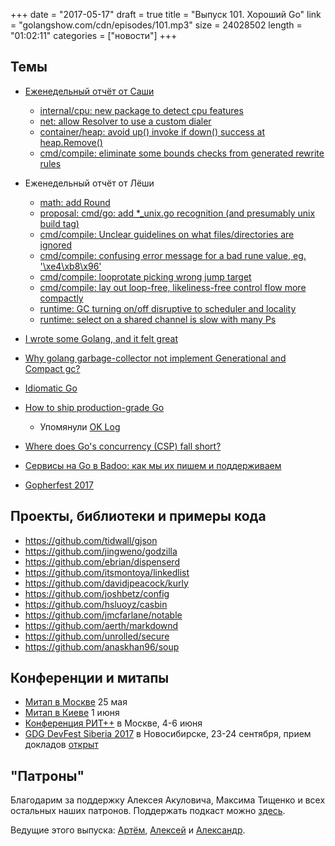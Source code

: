 +++
date = "2017-05-17"
draft = true
title = "Выпуск 101. Хороший Go"
link = "golangshow.com/cdn/episodes/101.mp3"
size = 24028502
length = "01:02:11"
categories = ["новости"]
+++

## Темы

* [Еженедельный отчёт от Саши](https://github.com/LK4D4/report/blob/master/reports/golang-05-16.md)
    * [internal/cpu: new package to detect cpu features](https://github.com/golang/go/commit/69972aea74de6a0397a05281475d1ca006da7bb0)
    * [net: allow Resolver to use a custom dialer](https://github.com/golang/go/commit/380aa884b8b2935137eee266d0a44e9083fae71f)
    * [container/heap: avoid up() invoke if down() success at heap.Remove()](https://github.com/golang/go/commit/ee57e36dfa6879c05ac6717c29f2df5b546e1256)
    * [cmd/compile: eliminate some bounds checks from generated rewrite rules](https://github.com/golang/go/commit/5548f7d5cfadf1319a99b2a17e72ff91fcdd09fc)

* Еженедельный отчёт от Лёши
    * [math: add Round](https://github.com/golang/go/issues/20100)
    * [proposal: cmd/go: add *_unix.go recognition (and presumably unix build tag)](https://github.com/golang/go/issues/20322)
    * [cmd/compile: Unclear guidelines on what files/directories are ignored](https://github.com/golang/go/issues/20337)
    * [cmd/compile: confusing error message for a bad rune value, eg. '\xe4\xb8\x96'](https://github.com/golang/go/issues/20343)
    * [cmd/compile: looprotate picking wrong jump target](https://github.com/golang/go/issues/20355)
    * [cmd/compile: lay out loop-free, likeliness-free control flow more compactly](https://github.com/golang/go/issues/20356)
    * [runtime: GC turning on/off disruptive to scheduler and locality](https://github.com/golang/go/issues/20307)
    * [runtime: select on a shared channel is slow with many Ps](https://github.com/golang/go/issues/20351)

* [I wrote some Golang, and it felt great](https://hackernoon.com/i-wrote-some-golang-and-it-felt-great-3c3367a67db5)
* [Why golang garbage-collector not implement Generational and Compact gc?](https://groups.google.com/forum/#!msg/golang-nuts/KJiyv2mV2pU/wdBUH1mHCAAJ)
* [Idiomatic Go](https://pocketgophers.com/idiomatic-go/)
* [How to ship production-grade Go](https://www.oreilly.com/ideas/how-to-ship-production-grade-go)
    * Упомянули [OK Log](https://peter.bourgon.org/ok-log/)
* [Where does Go's concurrency (CSP) fall short?](https://www.quora.com/Where-does-Gos-concurrency-CSP-fall-short/answer/Sameer-Ajmani)
* [Сервисы на Go в Badoo: как мы их пишем и поддерживаем](https://habrahabr.ru/company/badoo/blog/328062/)
* [Gopherfest 2017](https://www.meetup.com/golangsf/events/238748981/)


## Проекты, библиотеки и примеры кода

* https://github.com/tidwall/gjson
* https://github.com/jingweno/godzilla
* https://github.com/ebrian/dispenserd
* https://github.com/itsmontoya/linkedlist
* https://github.com/davidjpeacock/kurly
* https://github.com/joshbetz/config
* https://github.com/hsluoyz/casbin
* https://github.com/jmcfarlane/notable
* https://github.com/aerth/markdownd
* https://github.com/unrolled/secure
* https://github.com/anaskhan96/soup


## Конференции и митапы

* [Митап в Москве](https://www.meetup.com/Golang-Moscow/events/237805619/) 25 мая
* [Митап в Киеве](https://www.meetup.com/uagolang/events/239752726/) 1 июня
* [Конференция РИТ++](http://ritfest.ru) в Москве, 4-6 июня
* [GDG DevFest Siberia 2017](https://gdg-siberia.com) в Новосибирске, 23-24 сентября, прием докладов [открыт](https://bit.ly/dfSiberia17-c4p)


## "Патроны"

Благодарим за поддержку Алексея Акуловича, Максима Тищенко и всех остальных наших патронов.
Поддержать подкаст можно [здесь](https://www.patreon.com/golangshow).

Ведущие этого выпуска: [Артём](https://twitter.com/miolini), [Алексей](https://twitter.com/paaleksey) и
[Александр](https://twitter.com/LK4D4math).

